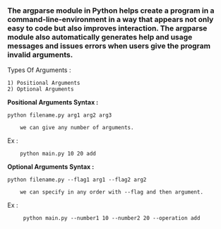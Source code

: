 ### The argparse module in Python helps create a program in a command-line-environment in a way that appears not only easy to code but also improves interaction. The argparse module also automatically generates help and usage messages and issues errors when users give the program invalid arguments.

Types Of Arguments : 

    1) Positional Arguments
    2) Optional Arguments

**Positional Arguments Syntax :**

    python filename.py arg1 arg2 arg3       
    
        we can give any number of arguments.
        
  
  Ex :  
  
        python main.py 10 20 add
        

**Optional Arguments Syntax :**

    python filename.py --flag1 arg1 --flag2 arg2
    
        we can specify in any order with --flag and then argument.
        
   
   Ex  : 
        
         python main.py --number1 10 --number2 20 --operation add

